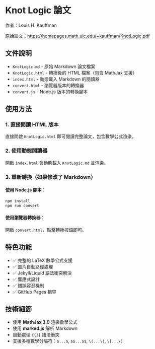 # Knot Logic 論文

作者：Louis H. Kauffman

原始論文：https://homepages.math.uic.edu/~kauffman/KnotLogic.pdf

## 文件說明

- `KnotLogic.md` - 原始 Markdown 論文檔案
- `KnotLogic.html` - 轉換後的 HTML 檔案（包含 MathJax 支援）
- `index.html` - 動態載入 Markdown 的閱讀器
- `convert.html` - 瀏覽器版本的轉換器
- `convert.js` - Node.js 版本的轉換腳本

## 使用方法

### 1. 直接閱讀 HTML 版本
直接開啟 `KnotLogic.html` 即可閱讀完整論文，包含數學公式渲染。

### 2. 使用動態閱讀器
開啟 `index.html` 會動態載入 `KnotLogic.md` 並渲染。

### 3. 重新轉換（如果修改了 Markdown）

#### 使用 Node.js 腳本：
```bash
npm install
npm run convert
```

#### 使用瀏覽器轉換器：
開啟 `convert.html`，點擊轉換按鈕即可。

## 特色功能

- ✅ 完整的 LaTeX 數學公式支援
- ✅ 圖片自動路徑處理
- ✅ Jekyll/Liquid 語法衝突解決
- ✅ 響應式設計
- ✅ 錯誤容忍機制
- ✅ GitHub Pages 相容

## 技術細節

- 使用 **MathJax 3.0** 渲染數學公式
- 使用 **marked.js** 解析 Markdown
- 自動處理 `{{}}` 語法衝突
- 支援多種數學分隔符：`$...$`, `$$...$$`, `\(...\)`, `\[...\]`
